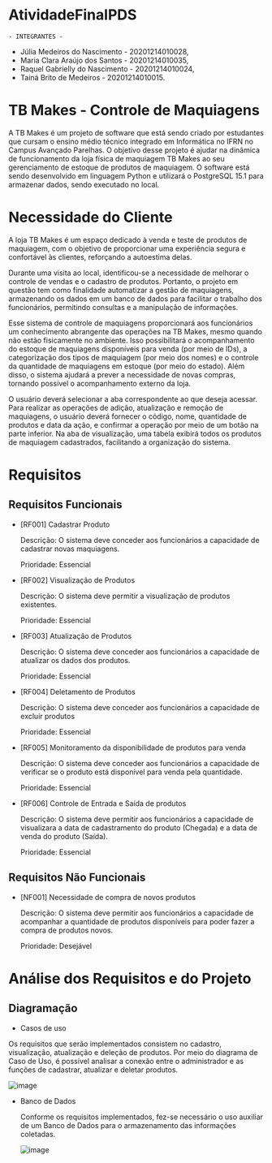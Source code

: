 # AtividadeFinalPDS

    - INTEGRANTES - 
* Júlia Medeiros do Nascimento - 20201214010028,
* Maria Clara Araújo dos Santos - 20201214010035,
* Raquel Gabrielly do Nascimento - 20201214010024,
* Tainá Brito de Medeiros - 20201214010015.
  
# TB Makes - Controle de Maquiagens

A TB Makes é um projeto de software que está sendo criado por estudantes que cursam o ensino médio técnico integrado em Informática no IFRN no Campus Avançado Parelhas. O objetivo desse projeto é ajudar na dinâmica de funcionamento da loja física de maquiagem TB Makes ao seu gerenciamento de estoque de produtos de maquiagem. O software está sendo desenvolvido em linguagem Python e utilizará o PostgreSQL 15.1 para armazenar dados, sendo executado no local.

# Necessidade do Cliente

A loja TB Makes é um espaço dedicado à venda e teste de produtos de maquiagem, com o objetivo de proporcionar uma experiência segura e confortável às clientes, reforçando a autoestima delas.

Durante uma visita ao local, identificou-se a necessidade de melhorar o controle de vendas e o cadastro de produtos. Portanto, o projeto em questão tem como finalidade automatizar a gestão de maquiagens, armazenando os dados em um banco de dados para facilitar o trabalho dos funcionários, permitindo consultas e a manipulação de informações.

Esse sistema de controle de maquiagens proporcionará aos funcionários um conhecimento abrangente das operações na TB Makes, mesmo quando não estão fisicamente no ambiente. Isso possibilitará o acompanhamento do estoque de maquiagens disponíveis para venda (por meio de IDs), a categorização dos tipos de maquiagem (por meio dos nomes) e o controle da quantidade de maquiagens em estoque (por meio do estado). Além disso, o sistema ajudará a prever a necessidade de novas compras, tornando possível o acompanhamento externo da loja.

O usuário deverá selecionar a aba correspondente ao que deseja acessar. Para realizar as operações de adição, atualização e remoção de maquiagens, o usuário deverá fornecer o código, nome, quantidade de produtos e data da ação, e confirmar a operação por meio de um botão na parte inferior. Na aba de visualização, uma tabela exibirá todos os produtos de maquiagem cadastrados, facilitando a organização do sistema.

# Requisitos

## Requisitos Funcionais

* [RF001] Cadastrar Produto

    Descrição: O sistema deve conceder aos funcionários a capacidade de cadastrar novas maquiagens.

    Prioridade: Essencial

* [RF002] Visualização de Produtos

    Descrição: O sistema deve permitir a visualização de produtos existentes.

    Prioridade: Essencial

* [RF003] Atualização de Produtos

    Descrição: O sistema deve conceder aos funcionários a capacidade de atualizar os dados dos produtos.

    Prioridade: Essencial

* [RF004] Deletamento de Produtos

    Descrição: O sistema deve conceder aos funcionários a capacidade de excluir produtos

    Prioridade: Essencial

* [RF005] Monitoramento da disponibilidade de produtos para venda

    Descrição: O sistema deve conceder aos funcionários a capacidade de verificar se o produto está disponível para venda pela quantidade.

    Prioridade: Essencial

* [RF006] Controle de Entrada e Saída de produtos
    
    Descrição: O sistema deve permitir aos funcionários a capacidade de visualizara a data de cadastramento do produto (Chegada) e a data de venda do produto (Saída).

    Prioridade: Essencial

## Requisitos Não Funcionais

* [NF001] Necessidade de compra de novos produtos

    Descrição: O sistema deve permitir aos funcionários a capacidade de acompanhar a quantidade de produtos disponíveis para poder fazer a compra de produtos novos.

    Prioridade: Desejável


# Análise dos Requisitos e do Projeto

## Diagramação  
* Casos de uso

Os requisitos que serão implementados consistem no cadastro, visualização, atualização e deleção de produtos. Por meio do diagrama de Caso de Uso, é possível analisar a conexão entre o administrador e as funções de cadastrar, atualizar e deletar produtos.

![image](https://github.com/TainaBrito/AtividadeFinal4Ano/assets/108409645/89373697-47b8-48e4-ae0d-72b3f4144328)

* Banco de Dados
  
  Conforme os requisitos implementados, fez-se necessário o uso auxiliar de um Banco de Dados para o armazenamento das informações coletadas.


  ![image](https://github.com/TainaBrito/AtividadeFinal4Ano/assets/108409645/cfd33d75-94ae-489e-87db-46f648451a4f)

